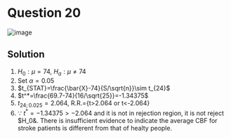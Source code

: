 # Question 20
![image](https://github.com/user-attachments/assets/f0df2bca-2694-4370-96ba-26074bf76b2a)

## Solution
1. $H_0:\mu =74$, $H_a:\mu\neq74$
2. Set $\alpha=0.05$
3. $t_{STAT}=\frac{\bar{X}-74}{S/\sqrt{n}}\sim t_{24}$
4. $t^*=\frac{69.7-74}{16/\sqrt{25}}=-1.34375$
5. $t_{24;0.025}=2.064$, R.R.={t>2.064 or t<-2.064}
6. $\because$ $t^*=-1.34375 > -2.064$ and it is not in rejection region, it is not reject $H_0&. There is insufficient evidence to indicate the average CBF for stroke patients is different from that of healty people.
